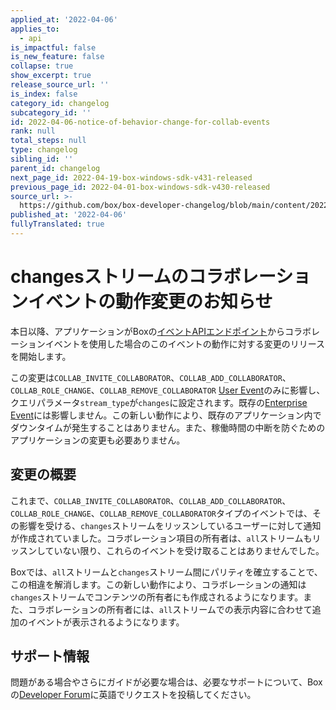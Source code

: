 ```yaml
---
applied_at: '2022-04-06'
applies_to:
  - api
is_impactful: false
is_new_feature: false
collapse: true
show_excerpt: true
release_source_url: ''
is_index: false
category_id: changelog
subcategory_id: ''
id: 2022-04-06-notice-of-behavior-change-for-collab-events
rank: null
total_steps: null
type: changelog
sibling_id: ''
parent_id: changelog
next_page_id: 2022-04-19-box-windows-sdk-v431-released
previous_page_id: 2022-04-01-box-windows-sdk-v430-released
source_url: >-
  https://github.com/box/box-developer-changelog/blob/main/content/2022/04-06-notice-of-behavior-change-for-collab-events.md
published_at: '2022-04-06'
fullyTranslated: true
---
```

# changesストリームのコラボレーションイベントの動作変更のお知らせ

本日以降、アプリケーションがBoxの[イベントAPIエンドポイント][event-apis]からコラボレーションイベントを使用した場合のこのイベントの動作に対する変更のリリースを開始します。

この変更は`COLLAB_INVITE_COLLABORATOR`、`COLLAB_ADD_COLLABORATOR`、`COLLAB_ROLE_CHANGE`、`COLLAB_REMOVE_COLLABORATOR` [User Event][user-events]のみに影響し、クエリパラメータ`stream_type`が`changes`に設定されます。既存の[Enterprise Event][enterprise-events]には影響しません。この新しい動作により、既存のアプリケーション内でダウンタイムが発生することはありません。また、稼働時間の中断を防ぐためのアプリケーションの変更も必要ありません。

<!-- more -->

## 変更の概要

これまで、`COLLAB_INVITE_COLLABORATOR`、`COLLAB_ADD_COLLABORATOR`、`COLLAB_ROLE_CHANGE`、`COLLAB_REMOVE_COLLABORATOR`タイプのイベントでは、その影響を受ける、`changes`ストリームをリッスンしているユーザーに対して通知が作成されていました。コラボレーション項目の所有者は、`all`ストリームもリッスンしていない限り、これらのイベントを受け取ることはありませんでした。

Boxでは、`all`ストリームと`changes`ストリーム間にパリティを確立することで、この相違を解消します。この新しい動作により、コラボレーションの通知は`changes`ストリームでコンテンツの所有者にも作成されるようになります。また、コラボレーションの所有者には、`all`ストリームでの表示内容に合わせて追加のイベントが表示されるようになります。

## サポート情報

問題がある場合やさらにガイドが必要な場合は、必要なサポートについて、Boxの[Developer Forum][forum]に英語でリクエストを投稿してください。

[event-apis]: https://developer.box.com/reference/get-events/

[user-events]: https://developer.box.com/guides/events/user-events/for-user/#event-types

[enterprise-events]: https://developer.box.com/guides/events/enterprise-events/for-enterprise/

[user-access-token]: g://authentication/jwt/user-access-tokens/

[forum]: https://support.box.com/hc/en-us/community/topics/360001932973-Platform-and-Developer-Forum
